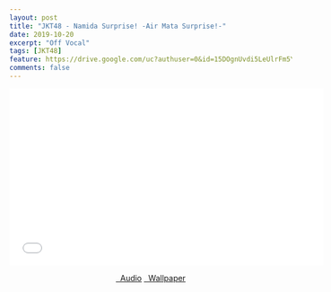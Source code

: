 ```yaml
---
layout: post
title: "JKT48 - Namida Surprise! -Air Mata Surprise!-"
date: 2019-10-20
excerpt: "Off Vocal"
tags: [JKT48]
feature: https://drive.google.com/uc?authuser=0&id=15DOgnUvdi5LeUlrFm5YCcCA-Ux5WhT_V&export=download
comments: false
---
```

<iframe width="560" height="315" src="//www.youtube.com/embed/FNiRu3jmVuY" frameborder="0"> </iframe>
<center>
<figure class="half">
<a href="https://drive.google.com/uc?authuser=0&id=1HHqyNSYcbRhrDZOv8xTRAu0ocblFHrEH&export=download" class="btn" target="_blank" rel="noopener noreferrer"><i class="fa fa-caret-down"></i> &nbsp; Audio</a>
<a href="https://drive.google.com/uc?authuser=0&id=15DOgnUvdi5LeUlrFm5YCcCA-Ux5WhT_V&export=download" class="btn" target="_blank" rel="noopener noreferrer"><i class="fa fa-caret-down"></i> &nbsp; Wallpaper</a>
</figure>
</center>
